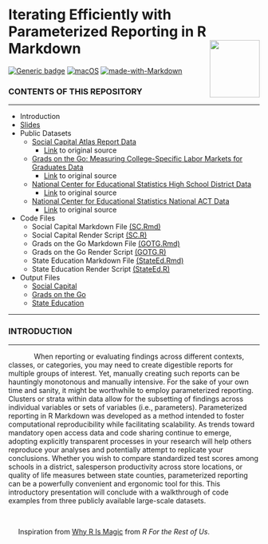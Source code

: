 # Iterating Efficiently with <br /> Parameterized Reporting in R Markdown <img align="right" width="100" height="115" src="https://pkgs.rstudio.com/rmarkdown/reference/figures/logo.png"> 
[![Generic badge](https://img.shields.io/badge/Rversion-4.2.1-blue.svg)](https://shields.io/) [![macOS](https://svgshare.com/i/ZjP.svg)](https://svgshare.com/i/ZjP.svg) [![made-with-Markdown](https://img.shields.io/badge/Made%20with-Markdown-1f425f.svg)](http://commonmark.org)

### CONTENTS OF THIS REPOSITORY
---------------------
  
 * Introduction
 * [Slides](https://github.com/jjeffries13/ParameterizedReports/tree/main/Slides)
 * Public Datasets
   * [Social Capital Atlas Report Data](https://github.com/jjeffries13/ParameterizedReports/blob/main/Data/social_capital_high_school.csv)
      * [Link](https://dataforgood.facebook.com/dfg/tools/social-capital-atlas#accessdata) to original source
   * [Grads on the Go: Measuring College-Specific Labor Markets for Graduates Data](https://github.com/jjeffries13/ParameterizedReports/blob/main/Data/InstitutionFile.dta)
      * [Link](https://www.openicpsr.org/openicpsr/project/170381/version/V3/view) to original source
   * [National Center for Educational Statistics High School District Data](https://github.com/jjeffries13/ParameterizedReports/blob/main/Data/HSDistrict_Data.xlsx)
      * [Link](https://nces.ed.gov/ccd/schoolsearch/) to original source
   * [National Center for Educational Statistics National ACT Data](https://github.com/jjeffries13/ParameterizedReports/blob/main/Data/State_ACT.xls)
      * [Link](https://nces.ed.gov/programs/digest/d19/tables/dt19_226.60.asp) to original source
 * Code Files
    * Social Capital Markdown File [(SC.Rmd)](https://github.com/jjeffries13/ParameterizedReports/blob/main/Code%20Files/SC_Input.Rmd)
    * Social Capital Render Script [(SC.R)](https://github.com/jjeffries13/ParameterizedReports/blob/main/Code%20Files/SC_Render.R)
    * Grads on the Go Markdown File [(GOTG.Rmd)](https://github.com/jjeffries13/ParameterizedReports/blob/main/Code%20Files/GOTG_Input.Rmd)
    * Grads on the Go Render Script [(GOTG.R)](https://github.com/jjeffries13/ParameterizedReports/blob/main/Code%20Files/GOTG_Render.R)
    * State Education Markdown File [(StateEd.Rmd)](https://github.com/jjeffries13/ParameterizedReports/blob/main/Code%20Files/StateEd_Input.Rmd)
    * State Education Render Script [(StateEd.R)](https://github.com/jjeffries13/ParameterizedReports/blob/main/Code%20Files/StateEd_Render.R)
 * Output Files
    * [Social Capital](https://github.com/jjeffries13/ParameterizedReports/tree/main/Output%20Files/Social%20Capital)
    * [Grads on the Go](https://github.com/jjeffries13/ParameterizedReports/tree/main/Output%20Files/GOTG)
    * [State Education](https://github.com/jjeffries13/ParameterizedReports/upload/main/Output%20Files/State%20Education)

---------------------

### INTRODUCTION
---------------------

&nbsp;&nbsp;&nbsp;&nbsp;&nbsp;&nbsp;&nbsp;&nbsp;&nbsp;&nbsp;&nbsp;&nbsp; When reporting or evaluating findings across different contexts, classes, or categories, you may need to create digestible reports for multiple groups of interest. Yet, manually creating such reports can be hauntingly monotonous and manually intensive. For the sake of your own time and sanity, it might be worthwhile to employ parameterized reporting.  Clusters or strata within data allow for the subsetting of findings across individual variables or sets of variables (i.e., parameters). Parameterized reporting in R Markdown was developed as a method intended to foster computational reproducibility while facilitating scalability. As trends toward mandatory open access data and code sharing continue to emerge, adopting explicitly transparent processes in your research will help others reproduce your analyses and potentially attempt to replicate your conclusions. Whether you wish to compare standardized test scores among schools in a district, salesperson productivity across store locations, or quality of life measures between state counties, parameterized reporting can be a powerfully convenient and ergonomic tool for this. This introductory presentation will conclude with a walkthrough of code examples from three publicly available large-scale datasets.

&nbsp;&nbsp;&nbsp;&nbsp;

&nbsp;&nbsp;&nbsp;&nbsp;
Inspiration from [Why R Is Magic](https://rfortherestofus.com/2022/03/why-r-is-magic/) from *R For the Rest of Us*.
